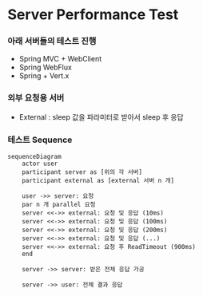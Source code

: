 # Server Performance Test
### 아래 서버들의 테스트 진행
* Spring MVC + WebClient
* Spring WebFlux
* Spring + Vert.x
### 외부 요청용 서버
* External : sleep 값을 파라미터로 받아서 sleep 후 응답
### 테스트 Sequence
```mermaid
sequenceDiagram
    actor user
    participant server as [위의 각 서버]
    participant external as [external 서버 n 개]

    user ->> server: 요청
    par n 개 parallel 요청
    server <<->> external: 요청 및 응답 (10ms)
    server <<->> external: 요청 및 응답 (100ms)
    server <<->> external: 요청 및 응답 (200ms)
    server <<->> external: 요청 및 응답 (...)
    server <<->> external: 요청 후 ReadTimeout (900ms)
    end 
    
    server ->> server: 받은 전체 응답 가공
    
    server ->> user: 전체 결과 응답
```